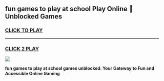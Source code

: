 
## fun games to play at school Play Online 👋 Unblocked Games
<h3>
<a href="https://news.freeplayer.one?title=fun_games_to_play_at_school&ref=17GH">CLICK TO PLAY</a></h3>
<hr>

<h3>
<a href="https://news.freeplayer.one?title=fun_games_to_play_at_school&ref=17GH">CLICK 2 PLAY</a>
  
</h3>

<a href="https://news.freeplayer.one?title=fun_games_to_play_at_school&ref=17GH/"><img src="https://clearcache.store/games.png"></a>


**fun games to play at school games unblocked: Your Gateway to Fun and Accessible Online Gaming**
